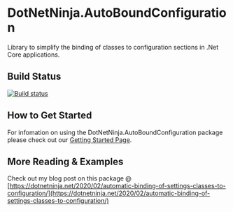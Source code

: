 # DotNetNinja.AutoBoundConfiguration

Library to simplify the binding of classes to configuration sections in .Net Core applications.

## Build Status

[![Build status](https://dev.azure.com/chaosmonkey/DotNetNinja.AutoBoundConfiguration/_apis/build/status/DotNetNinja.AutoBoundConfiguration-ASP.NET%20Core-CI)](https://dev.azure.com/chaosmonkey/DotNetNinja.AutoBoundConfiguration/_build/latest?definitionId=25)

## How to Get Started
For infomation on using the DotNetNinja.AutoBoundConfiguration package please check out our [Getting Started Page](https://github.com/DotNet-Ninja/DotNetNinja.AutoBoundConfiguration/wiki/Getting-Started).

## More Reading & Examples
Check out my blog post on this package @ [https://dotnetninja.net/2020/02/automatic-binding-of-settings-classes-to-configuration/](https://dotnetninja.net/2020/02/automatic-binding-of-settings-classes-to-configuration/)
